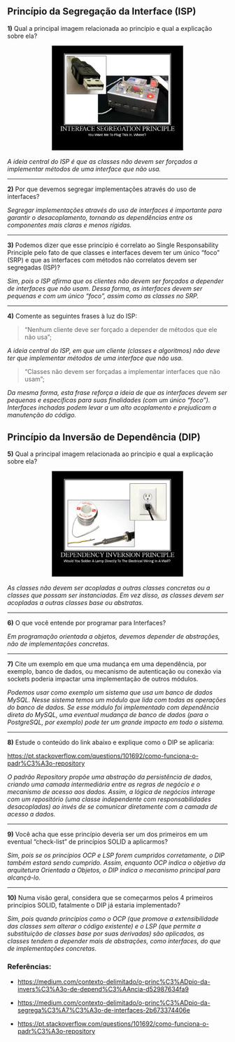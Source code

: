 ## Princípio da Segregação da Interface (ISP)

**1)** Qual a principal imagem relacionada ao princípio e qual a explicação sobre ela?

<center>
    <img src="isp.png" alt="Princípio da Segregação da Interface" width="300"/>
</center>

*A ideia central do ISP é que as classes não devem ser forçados a implementar métodos de uma interface que não usa.*

---

**2)** Por que devemos segregar implementações através do uso de interfaces?

*Segregar implementações através do uso de interfaces é importante para garantir o desacoplamento, tornando as dependências entre os componentes mais claras e menos rígidas.*

---

**3)** Podemos dizer que esse princípio é correlato ao Single Responsability Principle pelo fato de que classes e interfaces devem ter um único “foco” (SRP) e que as interfaces com métodos não correlatos devem ser segregadas (ISP)?

*Sim, pois o ISP afirma que os clientes não devem ser forçados a depender de interfaces que não usam. Dessa forma, as interfaces devem ser pequenas e com um único “foco”, assim como as classes no SRP.*

---

**4)** Comente as seguintes frases à luz do ISP:
> “Nenhum cliente deve ser forçado a depender de métodos que ele não usa”;

*A ideia central do ISP, em que um cliente (classes e algoritmos) não deve ter que implementar métodos de uma interface que não usa.*

> “Classes não devem ser forçadas a implementar interfaces que não usam”;

*Da mesma forma, esta frase reforça a ideia de que as interfaces devem ser pequenas e específicas para suas finalidades (com um único “foco”). Interfaces inchadas podem levar a um alto acoplamento e prejudicam a manutenção do código.*

## Princípio da Inversão de Dependência (DIP)

**5)** Qual a principal imagem relacionada ao princípio e qual a explicação sobre ela?

<center>
    <img src="dip.png" alt="Princípio da Segregação da Interface" width="300"/>
</center>

*As classes não devem ser acopladas a outras classes concretas ou a classes que possam ser instanciadas. Em vez disso, as classes devem ser acopladas a outras classes base ou abstratas.*

---

**6)** O que você entende por programar para Interfaces?

*Em programação orientada a objetos, devemos depender de abstrações, não de implementações concretas.*

--- 

**7)** Cite um exemplo em que uma mudança em uma dependência, por exemplo, banco
de dados, ou mecanismo de autenticação ou conexão via sockets poderia impactar
uma implementação de outros módulos.

*Podemos usar como exemplo um sistema que usa um banco de dados MySQL. Nesse sistema temos um módulo que lida com todas as operações do banco de dados. Se esse módulo foi implementado com dependência direta do MySQL, uma eventual mudança de banco de dados (para o PostgreSQL, por exemplo) pode ter um grande impacto em todo o sistema.*

---

**8)** Estude o conteúdo do link abaixo e explique como o DIP se aplicaria:

https://pt.stackoverflow.com/questions/101692/como-funciona-o-padr%C3%A3o-repository

*O padrão Repository propõe uma abstração da persistência de dados, criando uma camada intermediária entre as regras de negócio e o mecanismo de acesso aos dados. Assim, a lógica de negócios interage com um repositório (uma classe independente com responsabilidades desacopladas) ao invés de se comunicar diretamente com a camada de acesso a dados.*

---

**9)** Você acha que esse princípio deveria ser um dos primeiros em um eventual
“check-list” de princípios SOLID a aplicarmos?

*Sim, pois se os princípios OCP e LSP forem cumpridos corretamente, o DIP também estará sendo cumprido. Assim, enquanto OCP indica o objetivo da arquitetura Orientada a Objetos, o DIP indica o mecanismo principal para alcançá-lo.*

---

**10)** Numa visão geral, considera que se começarmos pelos 4 primeiros princípios
SOLID, fatalmente o DIP já estaria implementado?

*Sim, pois quando princípios como o OCP (que promove a extensibilidade das classes sem alterar o código existente) e o LSP (que permite a substituição de classes base por suas derivadas) são aplicados, as classes tendem a depender mais de abstrações, como interfaces, do que de implementações concretas.*

### Referências:
- https://medium.com/contexto-delimitado/o-princ%C3%ADpio-da-invers%C3%A3o-de-depend%C3%AAncia-d52987634fa9

- https://medium.com/contexto-delimitado/o-princ%C3%ADpio-da-segrega%C3%A7%C3%A3o-de-interfaces-2b673374406e

- https://pt.stackoverflow.com/questions/101692/como-funciona-o-padr%C3%A3o-repository